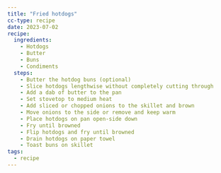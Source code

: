 ```yaml
---
title: "Fried hotdogs"
cc-type: recipe
date: 2023-07-02
recipe:
  ingredients:
    - Hotdogs
    - Butter
    - Buns
    - Condiments
  steps:
    - Butter the hotdog buns (optional)
    - Slice hotdogs lengthwise without completely cutting through
    - Add a dab of butter to the pan
    - Set stovetop to medium heat
    - Add sliced or chopped onions to the skillet and brown
    - Move onions to the side or remove and keep warm
    - Place hotdogs on pan open-side down
    - Fry until browned
    - Flip hotdogs and fry until browned
    - Drain hotdogs on paper towel
    - Toast buns on skillet
tags:
  - recipe
---
```

